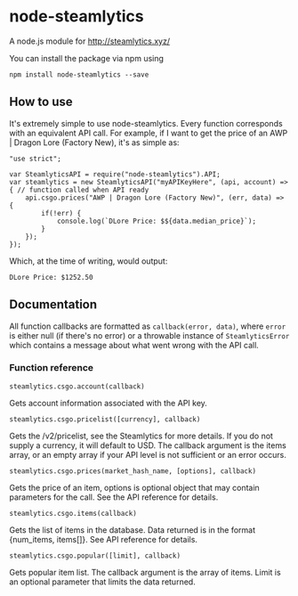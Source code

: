 # node-steamlytics
A node.js module for http://steamlytics.xyz/

You can install the package via npm using

	npm install node-steamlytics --save

## How to use

It's extremely simple to use node-steamlytics. Every function corresponds with an equivalent API call. For example, if I want to get the price of an AWP | Dragon Lore (Factory New), it's as simple as:

	"use strict";

	var SteamlyticsAPI = require("node-steamlytics").API;
	var steamlytics = new SteamlyticsAPI("myAPIKeyHere", (api, account) => { // function called when API ready
		api.csgo.prices("AWP | Dragon Lore (Factory New)", (err, data) => {
			if(!err) {
				console.log(`DLore Price: $${data.median_price}`);
			}
		});
	});

Which, at the time of writing, would output:

	DLore Price: $1252.50

## Documentation
All function callbacks are formatted as `callback(error, data)`, where `error` is either null (if there's no error) or a throwable instance of `SteamlyticsError` which contains a message about what went wrong with the API call.

### Function reference

	steamlytics.csgo.account(callback)

Gets account information associated with the API key.

	steamlytics.csgo.pricelist([currency], callback)
	
Gets the /v2/pricelist, see the Steamlytics for more details. If you do not supply a currency, it will default to USD. The callback argument is the items array, or an empty array if your API level is not sufficient or an error occurs.

	steamlytics.csgo.prices(market_hash_name, [options], callback)

Gets the price of an item, options is optional object that may contain parameters for the call. See the API reference for details.

	steamlytics.csgo.items(callback)

Gets the list of items in the database. Data returned is in the format {num_items, items[]}. See API reference for details.

	steamlytics.csgo.popular([limit], callback)

Gets popular item list. The callback argument is the array of items. Limit is an optional parameter that limits the data returned.